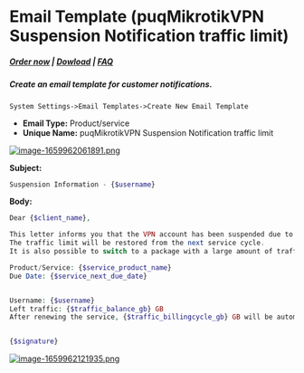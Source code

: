 # Email Template (puqMikrotikVPN Suspension Notification traffic limit)

#####  [Order now](https://panel.puqcloud.com/index.php?rp=/store/whmcs-module-mikrotik-vpn) | [Dowload](https://download.puqcloud.com/WHMCS/servers/PUQ_WHMCS-Mikrotik-VPN/) | [FAQ](https://faq.puqcloud.com/)

##### Create an email template for customer notifications.

```
System Settings->Email Templates->Create New Email Template
```

- **Email Type:** Product/service
- **Unique Name:** puqMikrotikVPN Suspension Notification traffic limit

[![image-1659962061891.png](https://doc.puq.info/uploads/images/gallery/2022-08/scaled-1680-/image-1659962061891.png)](https://doc.puq.info/uploads/images/gallery/2022-08/image-1659962061891.png)

**Subject:**

```PHP
Suspension Information - {$username}
```

**Body:**

```PHP
Dear {$client_name},

This letter informs you that the VPN account has been suspended due to traffic exhaustion.
The traffic limit will be restored from the next service cycle.
It is also possible to switch to a package with a large amount of traffic.

Product/Service: {$service_product_name}
Due Date: {$service_next_due_date}


Username: {$username}
Left traffic: {$traffic_balance_gb} GB
After renewing the service, {$traffic_billingcycle_gb} GB will be automatically added.


{$signature}
```

[![image-1659962121935.png](https://doc.puq.info/uploads/images/gallery/2022-08/scaled-1680-/image-1659962121935.png)](https://doc.puq.info/uploads/images/gallery/2022-08/image-1659962121935.png)
